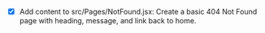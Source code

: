 - [x] Add content to src/Pages/NotFound.jsx: Create a basic 404 Not Found page with heading, message, and link back to home.
